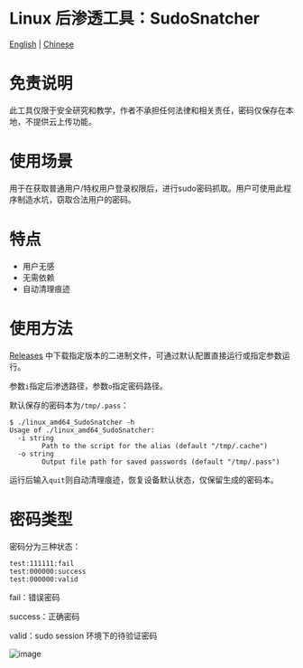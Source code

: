 # Linux 后渗透工具：SudoSnatcher

[English](https://github.com/testzboy/SudoSnatcher/blob/main/README_EN.md) | [Chinese](https://github.com/testzboy/SudoSnatcher/blob/main/README.md)

# 免责说明

此工具仅限于安全研究和教学，作者不承担任何法律和相关责任，密码仅保存在本地，不提供云上传功能。

# 使用场景

用于在获取普通用户/特权用户登录权限后，进行sudo密码抓取。用户可使用此程序制造水坑，窃取合法用户的密码。

# 特点

- 用户无感
- 无需依赖
- 自动清理痕迹

# 使用方法

[Releases](https://github.com/testzboy/SudoSnatcher/releases) 中下载指定版本的二进制文件，可通过默认配置直接运行或指定参数运行。

参数`i`指定后渗透路径，参数`o`指定密码路径。

默认保存的密码本为`/tmp/.pass`：

```
$ ./linux_amd64_SudoSnatcher -h
Usage of ./linux_amd64_SudoSnatcher:
  -i string
    	Path to the script for the alias (default "/tmp/.cache")
  -o string
    	Output file path for saved passwords (default "/tmp/.pass")
```

运行后输入`quit`则自动清理痕迹，恢复设备默认状态，仅保留生成的密码本。

# 密码类型

密码分为三种状态：

```
test:111111:fail
test:000000:success
test:000000:valid
```

fail：错误密码

success：正确密码

valid：sudo session 环境下的待验证密码



![image](https://github.com/user-attachments/assets/8f171a3b-2717-44e2-9348-0eb0abbe4017)
